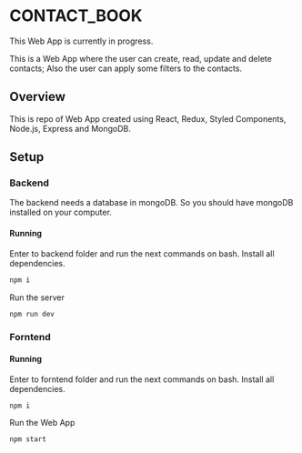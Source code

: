 # CONTACT_BOOK
This Web App is currently in progress.

This is a Web App where the user can create, read, update and delete contacts; Also the user can apply some filters to the contacts.

## Overview
This is repo of Web App created using React, Redux, Styled Components, Node.js, Express and MongoDB.

## Setup
### Backend
The backend needs a database in mongoDB. So you should have mongoDB installed on your computer. 

#### Running
Enter to backend folder and run the next commands on bash.
Install all dependencies.
```bash 
npm i 
```
Run the server
```bash 
npm run dev 
```

### Forntend
#### Running
Enter to forntend folder and run the next commands on bash.
Install all dependencies.
```bash 
npm i 
```
Run the Web App
```bash 
npm start 
```
